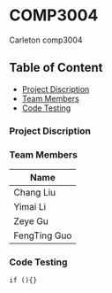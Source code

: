 # COMP3004
Carleton comp3004

##  Table of Content

- [Project Discription](#project--discription)
- [Team Members](#team--members)
- [Code Testing](#code-testing)

###  Project Discription


### Team Members
Name |
-----|
Chang Liu|
Yimai Li|
Zeye Gu|
FengTing Guo|

### Code Testing

`if (){}`

